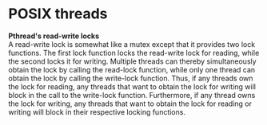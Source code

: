 # POSIX threads

**Pthread's read-write locks**\
A read-write lock is somewhat like a mutex except that it provides two lock functions. The first lock function locks the read-write lock for reading, while the second locks it for writing. Multiple threads can thereby simultaneously obtain the lock by calling the read-lock function, while only one thread can obtain the lock by calling the write-lock function. Thus, if any threads own the lock for reading, any threads that want to obtain the lock for writing will block in the call to the write-lock function. Furthermore, if any thread owns the lock for writing, any threads that want to obtain the lock for reading or writing will block in their
respective locking functions.